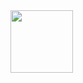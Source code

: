 <img src="https://github.com/user-attachments/assets/5b060c77-dc2e-437c-b347-3982e9a8106e" width="100" height="100">
